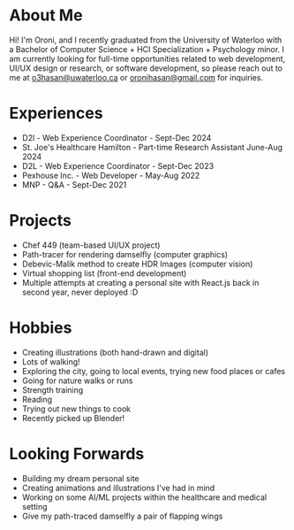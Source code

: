 # About Me

Hi! I'm Oroni, and I recently graduated from the University of Waterloo with a Bachelor of Computer Science + HCI Specialization + Psychology minor. I am currently looking for full-time opportunities related to web development, UI/UX design or research, or software development, so please reach out to me at o3hasan@uwaterloo.ca or oronihasan@gmail.com for inquiries.

# Experiences

- D2l - Web Experience Coordinator - Sept-Dec 2024
- St. Joe's Healthcare Hamilton - Part-time Research Assistant June-Aug 2024
- D2L - Web Experience Coordinator - Sept-Dec 2023
- Pexhouse Inc. - Web Developer - May-Aug 2022
- MNP - Q&A - Sept-Dec 2021

# Projects

- Chef 449 (team-based UI/UX project)
- Path-tracer for rendering damselfly (computer graphics)
- Debevic-Malik method to create HDR Images (computer vision)
- Virtual shopping list (front-end development)
- Multiple attempts at creating a personal site with React.js back in second year, never deployed :D

# Hobbies

- Creating illustrations (both hand-drawn and digital)
- Lots of walking!
- Exploring the city, going to local events, trying new food places or cafes
- Going for nature walks or runs
- Strength training
- Reading
- Trying out new things to cook
- Recently picked up Blender!

# Looking Forwards

- Building my dream personal site
- Creating animations and illustrations I've had in mind
- Working on some AI/ML projects within the healthcare and medical setting
- Give my path-traced damselfly a pair of flapping wings
